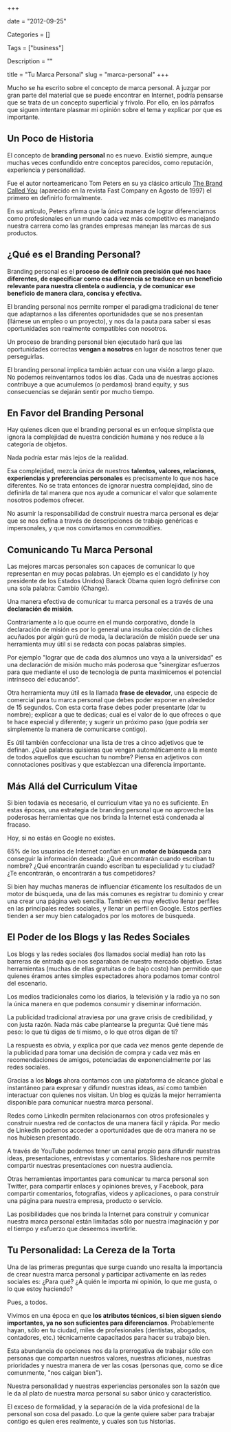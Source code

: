 +++

date = "2012-09-25"

Categories = []

Tags = ["business"]

Description = ""

title = "Tu Marca Personal"
slug = "marca-personal"
+++



<p>Mucho se ha escrito sobre el concepto de marca personal. A juzgar por gran parte del material que se puede encontrar en Internet, podr&iacute;a pensarse que se trata de un concepto superficial y fr&iacute;volo. Por ello, en los p&aacute;rrafos que siguen intentare plasmar mi opini&oacute;n sobre el tema y explicar por que es importante.</p>

<h2 id="un-poco-de-historia:1e5203f9d6f3f6af0248e56ec6ce10e8">Un Poco de Historia</h2>

<p>El concepto de <strong>branding personal</strong> no es nuevo. Existi&oacute; siempre, aunque muchas veces confundido entre conceptos parecidos, como reputaci&oacute;n, experiencia y personalidad.</p>

<p>Fue el autor norteamericano Tom Peters en su ya cl&aacute;sico art&iacute;culo <a href="http://www.fastcompany.com%2Fmagazine%2F10%2Fbrandyou.html">The Brand Called You</a> (aparecido en la revista Fast Company en Agosto de 1997) el primero en definirlo formalmente.</p>

<p>En su art&iacute;culo, Peters afirma que la &uacute;nica manera de lograr diferenciarnos como profesionales en un mundo cada vez m&aacute;s competitivo es manejando nuestra carrera como las grandes empresas manejan las marcas de sus productos.</p>

<h2 id="qu-es-el-branding-personal:1e5203f9d6f3f6af0248e56ec6ce10e8">&iquest;Qu&eacute; es el Branding Personal?</h2>

<p>Branding personal es el <strong>proceso de definir con precisi&oacute;n qu&eacute; nos hace diferentes, de especificar como esa diferencia se traduce en un beneficio relevante para nuestra clientela o audiencia, y de comunicar ese beneficio de manera clara, concisa y efectiva.</strong></p>

<p>El branding personal nos permite romper el paradigma tradicional de tener que adaptarnos a las diferentes oportunidades que se nos presentan (ll&aacute;mese un empleo o un proyecto), y nos da la pauta para saber si esas oportunidades son realmente compatibles con nosotros.</p>

<p>Un proceso de branding personal bien ejecutado har&aacute; que las oportunidades correctas <strong>vengan a nosotros</strong> en lugar de nosotros tener que perseguirlas.</p>

<p>El branding personal implica tambi&eacute;n actuar con una visi&oacute;n a largo plazo. No podemos reinventarnos todos los d&iacute;as. Cada una de nuestras acciones contribuye a que acumulemos (o perdamos) brand equity, y sus consecuencias se dejar&aacute;n sentir por mucho tiempo.</p>

<h2 id="en-favor-del-branding-personal:1e5203f9d6f3f6af0248e56ec6ce10e8">En Favor del Branding Personal</h2>

<p>Hay quienes dicen que el branding personal es un enfoque simplista que ignora la complejidad de nuestra condici&oacute;n humana y nos reduce a la categor&iacute;a de objetos.</p>

<p>Nada podr&iacute;a estar m&aacute;s lejos de la realidad.</p>

<p>Esa complejidad, mezcla &uacute;nica de nuestros <strong>talentos, valores, relaciones, experiencias y preferencias personales</strong> es precisamente lo que nos hace diferentes. No se trata entonces de ignorar nuestra complejidad, sino de definirla de tal manera que nos ayude a comunicar el valor que solamente nosotros podemos ofrecer.</p>

<p>No asumir la responsabilidad de construir nuestra marca personal es dejar que se nos defina a trav&eacute;s de descripciones de trabajo gen&eacute;ricas e impersonales, y que nos convirtamos en <em>commodities</em>.</p>

<h2 id="comunicando-tu-marca-personal:1e5203f9d6f3f6af0248e56ec6ce10e8">Comunicando Tu Marca Personal</h2>

<p>Las mejores marcas personales son capaces de comunicar lo que representan en muy pocas palabras. Un ejemplo es el candidato (y hoy presidente de los Estados Unidos) Barack Obama quien logr&oacute; definirse con una sola palabra: Cambio (Change).</p>

<p>Una manera efectiva de comunicar tu marca personal es a trav&eacute;s de una <strong>declaraci&oacute;n de misi&oacute;n</strong>.</p>

<p>Contrariamente a lo que ocurre en el mundo corporativo, donde la declaraci&oacute;n de misi&oacute;n es por lo general una insulsa colecci&oacute;n de cliches acu&ntilde;ados por alg&uacute;n gur&uacute; de moda, la declaraci&oacute;n de misi&oacute;n puede ser una herramienta muy &uacute;til si se redacta con pocas palabras simples.</p>

<p>Por ejemplo "lograr que de cada dos alumnos uno vaya a la universidad" es una declaraci&oacute;n de misi&oacute;n mucho m&aacute;s poderosa que "sinergizar esfuerzos para que mediante el uso de tecnolog&iacute;a de punta maximicemos el potencial intr&iacute;nseco del educando".</p>

<p>Otra herramienta muy &uacute;til es la llamada <strong>frase de elevador</strong>, una especie de comercial para tu marca personal que debes poder exponer en alrededor de 15 segundos. Con esta corta frase debes poder presentarte (dar tu nombre); explicar a que te dedicas; cual es el valor de lo que ofreces o que te hace especial y diferente; y sugerir un pr&oacute;ximo paso (que podr&iacute;a ser simplemente la manera de comunicarse contigo).</p>

<p>Es &uacute;til tambi&eacute;n confeccionar una lista de tres a cinco adjetivos que te definan. &iquest;Qu&eacute; palabras quisieras que vengan autom&aacute;ticamente a la mente de todos aquellos que escuchan tu nombre? Piensa en adjetivos con connotaciones positivas y que establezcan una diferencia importante.</p>

<h2 id="m-s-all-del-curriculum-vitae:1e5203f9d6f3f6af0248e56ec6ce10e8">M&aacute;s All&aacute; del Curriculum Vitae</h2>

<p>Si bien todav&iacute;a es necesario, el curriculum vitae ya no es suficiente. En estas &eacute;pocas, una estrategia de branding personal que no aproveche las poderosas herramientas que nos brinda la Internet est&aacute; condenada al fracaso.</p>

<p>Hoy, si no est&aacute;s en Google no existes.</p>

<p>65% de los usuarios de Internet conf&iacute;an en un <strong>motor de b&uacute;squeda</strong> para conseguir la informaci&oacute;n deseada: &iquest;Qu&eacute; encontrar&aacute;n cuando escriban tu nombre? &iquest;Qu&eacute; encontrar&aacute;n cuando escriban tu especialidad y tu ciudad? &iquest;Te encontrar&aacute;n, o encontrar&aacute;n a tus competidores?</p>

<p>Si bien hay muchas maneras de influenciar &eacute;ticamente los resultados de un motor de b&uacute;squeda, una de las m&aacute;s comunes es registrar tu dominio y crear una crear una p&aacute;gina web sencilla. Tambi&eacute;n es muy efectivo llenar perfiles en las principales redes sociales, y llenar un perfil en Google. Estos perfiles tienden a ser muy bien catalogados por los motores de b&uacute;squeda.</p>

<h2 id="el-poder-de-los-blogs-y-las-redes-sociales:1e5203f9d6f3f6af0248e56ec6ce10e8">El Poder de los Blogs y las Redes Sociales</h2>

<p>Los blogs y las redes sociales (los llamados social media) han roto las barreras de entrada que nos separaban de nuestro mercado objetivo. Estas herramientas (muchas de ellas gratuitas o de bajo costo) han permitido que quienes &eacute;ramos antes simples espectadores ahora podamos tomar control del escenario.</p>

<p>Los medios tradicionales como los diarios, la televisi&oacute;n y la radio ya no son la &uacute;nica manera en que podemos consumir y diseminar informaci&oacute;n.</p>

<p>La publicidad tradicional atraviesa por una grave crisis de credibilidad, y con justa raz&oacute;n. Nada m&aacute;s cabe plantearse la pregunta: Qu&eacute; tiene m&aacute;s peso: lo que t&uacute; digas de t&iacute; mismo, o lo que otros digan de ti?</p>

<p>La respuesta es obvia, y explica por que cada vez menos gente depende de la publicidad para tomar una decisi&oacute;n de compra y cada vez m&aacute;s en recomendaciones de amigos, potenciadas de exponencialmente por las redes sociales.</p>

<p>Gracias a los <strong>blogs</strong> ahora contamos con una plataforma de alcance global e instant&aacute;neo para expresar y difundir nuestras ideas, as&iacute; como tambi&eacute;n interactuar con quienes nos visitan. Un blog es quiz&aacute;s la mejor herramienta disponible para comunicar nuestra marca personal.</p>

<p>Redes como LinkedIn permiten relacionarnos con otros profesionales y construir nuestra red de contactos de una manera f&aacute;cil y r&aacute;pida. Por medio de LinkedIn podemos acceder a oportunidades que de otra manera no se nos hubiesen presentado.</p>

<p>A trav&eacute;s de YouTube podemos tener un canal propio para difundir nuestras ideas, presentaciones, entrevistas y comentarios.  Slideshare nos permite compartir nuestras presentaciones con nuestra audiencia.</p>

<p>Otras herramientas importantes para comunicar tu marca personal son Twitter, para compartir enlaces y opiniones breves, y Facebook, para compartir comentarios, fotograf&iacute;as, videos y aplicaciones, o para construir una p&aacute;gina para nuestra empresa, producto o servicio.</p>

<p>Las posibilidades que nos brinda la Internet para construir y comunicar nuestra marca personal est&aacute;n limitadas s&oacute;lo por nuestra imaginaci&oacute;n y por el tiempo y esfuerzo que deseemos invertirle.</p>

<h2 id="tu-personalidad-la-cereza-de-la-torta:1e5203f9d6f3f6af0248e56ec6ce10e8">Tu Personalidad: La Cereza de la Torta</h2>

<p>Una de las primeras preguntas que surge cuando uno resalta la importancia de crear nuestra marca personal y participar activamente en las redes sociales es: &iquest;Para qu&eacute;? &iquest;A qui&eacute;n le importa mi opini&oacute;n, lo que me gusta, o lo que estoy haciendo?</p>

<p>Pues, a todos.</p>

<p>Vivimos en una &eacute;poca en que <strong>los atributos t&eacute;cnicos, si bien siguen siendo importantes, ya no son suficientes para diferenciarnos</strong>. Probablemente hayan, s&oacute;lo en tu ciudad, miles de profesionales (dentistas, abogados, contadores, etc.) t&eacute;cnicamente capacitados para hacer su trabajo bien.</p>

<p>Esta abundancia de opciones nos da la prerrogativa de trabajar s&oacute;lo con personas que compartan nuestros valores, nuestras aficiones, nuestras prioridades y nuestra manera de ver las cosas (personas que, como se dice comunmente, "nos caigan bien").</p>

<p>Nuestra personalidad y nuestras experiencias personales son la saz&oacute;n que le da al plato de nuestra marca personal su sabor &uacute;nico y caracter&iacute;stico.</p>

<p>El exceso de formalidad, y la separaci&oacute;n de la vida profesional de la personal son cosa del pasado. Lo que la gente quiere saber para trabajar contigo es quien eres realmente, y cuales son tus historias.</p>
